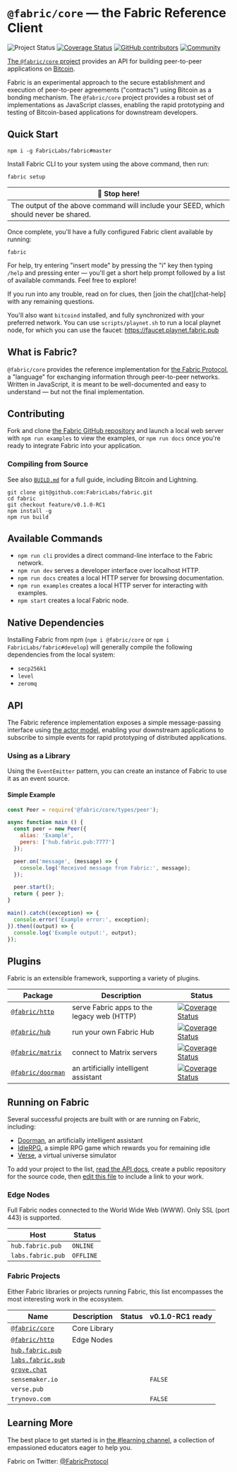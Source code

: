 # `@fabric/core` — the Fabric Reference Client
![Project Status][badge-status]
[![Coverage Status][badge-coverage]][coverage]
[![GitHub contributors][badge-contributors]][contributors]
[![Community][badge-chat]][chat]

[The `@fabric/core` project][fabric-github] provides an API for building peer-to-peer applications on [Bitcoin][bitcoin].

Fabric is an experimental approach to the secure establishment and execution of
peer-to-peer agreements ("contracts") using Bitcoin as a bonding mechanism. The
`@fabric/core` project provides a robust set of implementations as JavaScript
classes, enabling the rapid prototyping and testing of Bitcoin-based
applications for downstream developers.

## Quick Start
`npm i -g FabricLabs/fabric#master`

Install Fabric CLI to your system using the above command, then run:
```
fabric setup
```

| 🚨 Stop here! |
|--------------|
| The output of the above command will include your SEED, which should never be shared. |

Once complete, you'll have a fully configured Fabric client available by running:
```
fabric
```

For help, try entering "insert mode" by pressing the "i" key then typing `/help` and pressing enter — you'll get a short help prompt followed by a list of available commands.  Feel free to explore!

If you run into any trouble, read on for clues, then [join the chat][chat-help] with any remaining questions.

You'll also want `bitcoind` installed, and fully synchronized with your
preferred network.  You can use `scripts/playnet.sh` to run a local playnet
node, for which you can use the faucet: https://faucet.playnet.fabric.pub

## What is Fabric?
`@fabric/core` provides the reference implementation for [the Fabric Protocol][protocol], a "language" for exchanging information through peer-to-peer networks.  Written in JavaScript, it is meant to be well-documented and easy to understand — but not the final implementation.

## Contributing
Fork and clone [the Fabric GitHub repository][fabric-github] and launch a local
web server with `npm run examples` to view the examples, or `npm run docs` once
you're ready to integrate Fabric into your application.

### Compiling from Source
See also [`BUILD.md`][build-guide] for a full guide, including Bitcoin and Lightning.

```
git clone git@github.com:FabricLabs/fabric.git
cd fabric
git checkout feature/v0.1.0-RC1
npm install -g
npm run build
```

## Available Commands
- `npm run cli` provides a direct command-line interface to the Fabric network.
- `npm run dev` serves a developer interface over localhost HTTP.
- `npm run docs` creates a local HTTP server for browsing documentation.
- `npm run examples` creates a local HTTP server for interacting with examples.
- `npm start` creates a local Fabric node.

## Native Dependencies
Installing Fabric from npm (`npm i @fabric/core` or
`npm i FabricLabs/fabric#develop`) will generally compile the following
dependencies from the local system:
- `secp256k1`
- `level`
- `zeromq`

## API
The Fabric reference implementation exposes a simple message-passing interface
using [the actor model][actor-model], enabling your downstream applications to
subscribe to simple events for rapid prototyping of distributed applications.

### Using as a Library
Using the `EventEmitter` pattern, you can create an instance of Fabric to use
it as an event source.

#### Simple Example
```js
const Peer = require('@fabric/core/types/peer');

async function main () {
  const peer = new Peer({
    alias: 'Example',
    peers: ['hub.fabric.pub:7777']
  });

  peer.on('message', (message) => {
    console.log('Received message from Fabric:', message);
  });

  peer.start();
  return { peer };
}

main().catch((exception) => {
  console.error('Example error:', exception);
}).then((output) => {
  console.log('Example output:', output);
});
```

## Plugins
Fabric is an extensible framework, supporting a variety of plugins.

| Package                            | Description                                | Status                                                               |
|------------------------------------|--------------------------------------------|----------------------------------------------------------------------|
| [`@fabric/http`][http-plugin]      | serve Fabric apps to the legacy web (HTTP) | [![Coverage Status][badge-http-coverage]][badge-http-coverage]       |
| [`@fabric/hub`][hub-plugin]        | run your own Fabric Hub                    | [![Coverage Status][badge-hub-coverage]][badge-hub-coverage]         |
| [`@fabric/matrix`][matrix-plugin]  | connect to Matrix servers                  | [![Coverage Status][badge-matrix-coverage]][badge-matrix-coverage]   |
| [`@fabric/doorman`][doorman]       | an artificially intelligent assistant      | [![Coverage Status][badge-doorman-coverage]][doorman-coverage-home]  |

## Running on Fabric
Several successful projects are built with or are running on Fabric, including:

- [Doorman][doorman], an artificially intelligent assistant
- [IdleRPG][idlerpg], a simple RPG game which rewards you for remaining idle
- [Verse][verse], a virtual universe simulator

To add your project to the list, [read the API docs][api-docs], create a public
repository for the source code, then [edit this file][edit-readme] to include a
link to your work.

### Edge Nodes
Full Fabric nodes connected to the World Wide Web (WWW).  Only SSL (port 443) is supported.

| Host | Status |
| ---- | ------ |
| `hub.fabric.pub` | `ONLINE`
| `labs.fabric.pub` | `OFFLINE`

### Fabric Projects
Either Fabric libraries or projects running Fabric, this list encompasses the most interesting work in the ecosystem.

| Name | Description | Status | v0.1.0-RC1 ready
| ---- | ----------- | ------ | ----------
| [`@fabric/core`][fabric-github] | Core Library
| [`@fabric/http`][http-plugin] | Edge Nodes
| [`hub.fabric.pub`](https://hub.fabric.pub) |
| [`labs.fabric.pub`](https://labs.fabric.pub) |
| [`grove.chat`][chat] |
| `sensemaker.io` | | | `FALSE`
| `verse.pub`
| `trynovo.com` | | | `FALSE`

## Learning More
The best place to get started is in [the #learning channel][learning], a
collection of empassioned educators eager to help you.

Fabric on Twitter: [@FabricProtocol][twitter]

[bitcoin]: https://bitcoin.org
[build-guide]: BUILD.md
[chat]: https://grove.chat
[chat-support]: https://grove.chat/#/room/#help:fabric.pub
[coverage]: https://codecov.io/gh/FabricLabs/fabric
[development]: https://grove.chat/#/room/#development:fabric.pub
[fabric-github]: https://github.com/FabricLabs/fabric
[fabric-http]: https://github.com/FabricLabs/fabric-http
[protocol]: PROTOCOL.md
[learning]: https://grove.chat/#/room/#learning:fabric.pub

[api-docs]: https://dev.fabric.pub

[fabric-github]: https://github.com/FabricLabs/fabric
[http-plugin]: https://github.com/FabricLabs/fabric-http
[hub-plugin]: https://github.com/FabricLabs/hub.fabric.pub
[matrix-plugin]: https://github.com/FabricLabs/fabric-matrix
[twilio-plugin]: https://github.com/FabricLabs/fabric-twilio
[zapier-plugin]: https://github.com/FabricLabs/fabric-zapier
[github-plugin]: https://github.com/FabricLabs/fabric-github

[edit-readme]: https://github.com/FabricLabs/fabric/edit/master/README.md
[contributors]: https://github.com/FabricLabs/fabric/graphs/contributors
[build-status]: https://app.travis-ci.com/github/FabricLabs/fabric

[badge-status]: https://img.shields.io/badge/status-experimental-rainbow.svg?style=flat-square
[badge-build]: https://img.shields.io/travis/FabricLabs/fabric.svg?branch=master&style=flat-square
[badge-coverage]: https://img.shields.io/codecov/c/github/FabricLabs/fabric.svg?style=flat-square
[badge-contributors]: https://img.shields.io/github/contributors/FabricLabs/fabric.svg?style=flat-square
[badge-chat]: https://img.shields.io/matrix/hub:fabric.pub.svg?server_fqdn=matrix.org&style=flat-square

[badge-doorman-status]: https://img.shields.io/travis/FabricLabs/doorman.svg?branch=master&style=flat-square
[badge-doorman-coverage]: https://img.shields.io/codecov/c/github/FabricLabs/doorman.svg?style=flat-square
[badge-http-status]: https://img.shields.io/travis/FabricLabs/fabric-http.svg?branch=master&style=flat-square
[badge-hub-status]: https://img.shields.io/travis/FabricLabs/fabric-hub.svg?branch=master&style=flat-square
[badge-http-coverage]: https://img.shields.io/codecov/c/github/FabricLabs/fabric-http.svg?style=flat-square
[badge-hub-coverage]: https://img.shields.io/codecov/c/github/FabricLabs/fabric-hub.svg?style=flat-square
[badge-matrix-status]: https://img.shields.io/travis/FabricLabs/fabric-matrix.svg?branch=master&style=flat-square
[badge-matrix-coverage]: https://img.shields.io/codecov/c/github/FabricLabs/fabric-matrix.svg?style=flat-square
[badge-twilio-status]: https://img.shields.io/travis/FabricLabs/fabric-twilio.svg?branch=master&style=flat-square
[badge-twilio-coverage]: https://img.shields.io/codecov/c/github/FabricLabs/fabric-twilio.svg?style=flat-square
[badge-zapier-status]: https://img.shields.io/travis/FabricLabs/fabric-zapier.svg?branch=master&style=flat-square
[badge-zapier-coverage]: https://img.shields.io/codecov/c/github/FabricLabs/fabric-zapier.svg?style=flat-square
[badge-soundtrack-status]: https://img.shields.io/travis/FabricLabs/soundtrack.svg?branch=master&style=flat-square
[badge-soundtrack-coverage]: https://img.shields.io/codecov/c/github/FabricLabs/soundtrack.svg?style=flat-square
[badge-github-status]: https://img.shields.io/travis/FabricLabs/fabric-github.svg?branch=master&style=flat-square
[badge-github-coverage]: https://img.shields.io/codecov/c/github/FabricLabs/fabric-github.svg?style=flat-square

[doorman-test-status]: https://app.travis-ci.com/github/FabricLabs/doorman
[http-test-status]: https://app.travis-ci.com/github/FabricLabs/fabric-http
[matrix-test-status]: https://app.travis-ci.com/github/FabricLabs/fabric-matrix
[twilio-test-status]: https://app.travis-ci.com/github/FabricLabs/fabric-twilio
[zapier-test-status]: https://app.travis-ci.com/github/FabricLabs/fabric-zapier
[soundtrack-test-status]: https://app.travis-ci.com/github/FabricLabs/soundtrack
[github-test-status]: https://app.travis-ci.com/github/FabricLabs/fabric-github

[doorman-coverage-home]: https://codecov.io/gh/FabricLabs/doorman
[http-coverage-home]: https://codecov.io/gh/FabricLabs/fabric-http
[soundtrack-coverage-home]: https://codecov.io/gh/FabricLabs/soundtrack
[github-coverage-home]: https://codecov.io/gh/FabricLabs/fabric-github

[soundtrack.io]: https://soundtrack.io
[soundtrack]: https://github.com/FabricLabs/soundtrack
[doorman]: https://github.com/FabricLabs/doorman
[idlerpg]: https://to.fabric.pub/#idlerpg:verse.im
[verse]: https://github.com/FabricLabs/verse

[everything-is-broken]: https://medium.com/message/everything-is-broken-81e5f33a24e1
[coordination]: https://i.imgur.com/Ki3fbTh.gif
[bitcoin-donations]: bitcoin:3CHGLadfbcKrM1sS5uYtASaq75VAuMSMpb
[bitcoin-donations-image]: https://fabric.pub/assets/3CHGLadfbcKrM1sS5uYtASaq75VAuMSMpb.png
[twitter]: https://twitter.com/FabricProtocol
[join]: https://chat.fabric.pub#register
[actor-model]: http://hdl.handle.net/1721.1/6935
[specification]: https://dev.fabric.pub/snippets/specification.html
[releases]: https://github.com/FabricLabs/fabric/releases
